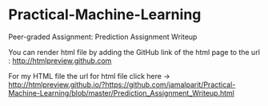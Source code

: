 # Practical-Machine-Learning

Peer-graded Assignment: Prediction Assignment Writeup

You can render html file by adding the GitHub link of the html page to the url : http://htmlpreview.github.com

For my HTML file the url for html file click here -> http://htmlpreview.github.io/?https://github.com/jamalparit/Practical-Machine-Learning/blob/master/Prediction_Assignment_Writeup.html
